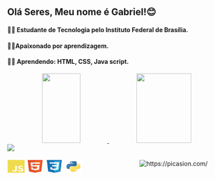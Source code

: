 
## Olá Seres, Meu nome é Gabriel!😊
#### 👨‍🎓 Estudante de Tecnologia pelo Instituto Federal de Brasília. 
#### 🕵️‍♂️Apaixonado por aprendizagem.
#### 🐱‍🏍 Aprendendo: HTML, CSS, Java script.

<div align="center">
  <a href="https://github.com/OdisseuIII">
  <img height="160em"  width="42%"  src="https://github-readme-stats.vercel.app/api?username=OdisseuIII&show_icons=true&theme=black&include_all_commits=true&count_private=true"/>
 <img height="160em" width="50%"  src="https://github-readme-stats.vercel.app/api/top-langs/?username=OdisseuIII&layout=compact&langs_count=7&theme=black"/>
</div>
<div> 
  <a href="https://www.linkedin.com/in/gabriel-galvão-150b7a208/" target="_blank"><img src="https://img.shields.io/badge/-LinkedIn-%230077B5?style=for-the-badge&logo=linkedin&logoColor=white" target="_blank"></a> 
<div style="display: inline_block"><br>
  <img align="center" alt="Rafa-Js" height="30" width="40" src="https://raw.githubusercontent.com/devicons/devicon/master/icons/javascript/javascript-plain.svg">
  <img align="center" alt="Rafa-HTML" height="30" width="40" src="https://raw.githubusercontent.com/devicons/devicon/master/icons/html5/html5-original.svg">
  <img align="center" alt="Rafa-CSS" height="30" width="40" src="https://raw.githubusercontent.com/devicons/devicon/master/icons/css3/css3-original.svg">
  <img align="center" alt="Rafa-Python" height="30" width="40" src="https://raw.githubusercontent.com/devicons/devicon/master/icons/python/python-original.svg">
   <img align="right" src="https://i.picasion.com/pic92/886f511d1d5a70f55c84e2e5240cfec1.gif" width="200em" height="200em" border="" alt="https://picasion.com/" /></a><br />
</div>
